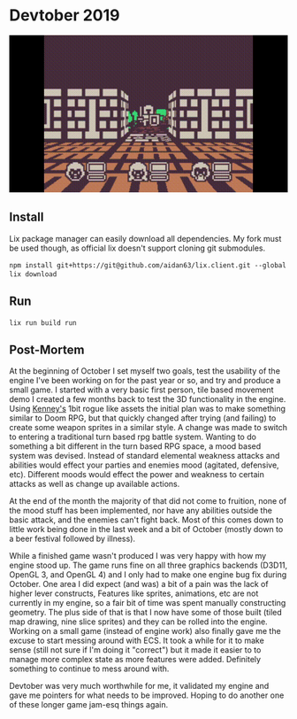 # Devtober 2019

![final gif](devtober-2019-final.gif)

## Install

Lix package manager can easily download all dependencies. My fork must be used though, as official lix doesn't support cloning git submodules.

```
npm install git+https://git@github.com/aidan63/lix.client.git --global
lix download 
```

## Run

```
lix run build run
```

## Post-Mortem

At the beginning of October I set myself two goals, test the usability of the engine I've been working on for the past year or so, and try and produce a small game. I started with a very basic first person, tile based movement demo I created a few months back to test the 3D functionality in the engine. Using [Kenney's](https://kenney.nl/) 1bit rogue like assets the initial plan was to make something similar to Doom RPG, but that quickly changed after trying (and failing) to create some weapon sprites in a similar style. A change was made to switch to entering a traditional turn based rpg battle system. Wanting to do something a bit different in the turn based RPG space, a mood based system was devised. Instead of standard elemental weakness attacks and abilities would effect your parties and enemies mood (agitated, defensive, etc). Different moods would effect the power and weakness to certain attacks as well as change up available actions.

At the end of the month the majority of that did not come to fruition, none of the mood stuff has been implemented, nor have any abilities outside the basic attack, and the enemies can't fight back. Most of this comes down to little work being done in the last week and a bit of October (mostly down to a beer festival followed by illness).

While a finished game wasn't produced I was very happy with how my engine stood up. The game runs fine on all three graphics backends (D3D11, OpenGL 3, and OpenGL 4) and I only had to make one engine bug fix during October. One area I did expect (and was) a bit of a pain was the lack of higher lever constructs, Features like sprites, animations, etc are not currently in my engine, so a fair bit of time was spent manually constructing geometry. The plus side of that is that I now have some of those built (tiled map drawing, nine slice sprites) and they can be rolled into the engine.
Working on a small game (instead of engine work) also finally gave me the excuse to start messing around with ECS. It took a while for it to make sense (still not sure if I'm doing it "correct") but it made it easier to to manage more complex state as more features were added. Definitely something to continue to mess around with.

Devtober was very much worthwhile for me, it validated my engine and gave me pointers for what needs to be improved. Hoping to do another one of these longer game jam-esq things again.